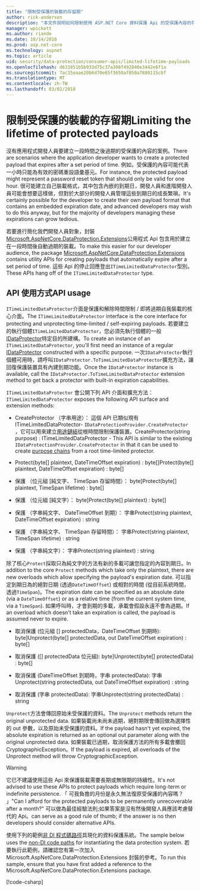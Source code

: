 ```yaml
---
title: "限制受保護的裝載的存留期"
author: rick-anderson
description: "本文件說明如何限制使用 ASP.NET Core 資料保護 Api 的受保護內容的存留期。"
manager: wpickett
ms.author: riande
ms.date: 10/14/2016
ms.prod: asp.net-core
ms.technology: aspnet
ms.topic: article
uid: security/data-protection/consumer-apis/limited-lifetime-payloads
ms.openlocfilehash: d631851b5b933d75c37a308f492840e3442e6f1a
ms.sourcegitcommit: 7ac15eaae20b6d70e65f3650af050a7880115cbf
ms.translationtype: MT
ms.contentlocale: zh-TW
ms.lasthandoff: 03/02/2018
---
```

# <a name="limiting-the-lifetime-of-protected-payloads"></a><span data-ttu-id="664c6-103">限制受保護的裝載的存留期</span><span class="sxs-lookup"><span data-stu-id="664c6-103">Limiting the lifetime of protected payloads</span></span>

<span data-ttu-id="664c6-104">沒有應用程式開發人員要建立一段時間之後過期的受保護的內容的案例。</span><span class="sxs-lookup"><span data-stu-id="664c6-104">There are scenarios where the application developer wants to create a protected payload that expires after a set period of time.</span></span> <span data-ttu-id="664c6-105">例如，受保護的內容可能代表一小時只能為有效的密碼重設語彙基元。</span><span class="sxs-lookup"><span data-stu-id="664c6-105">For instance, the protected payload might represent a password reset token that should only be valid for one hour.</span></span> <span data-ttu-id="664c6-106">很可能建立自己裝載格式，其中包含內嵌的到期日，開發人員和進階開發人員可能會想要這樣做，但對於大部分的開發人員管理這些到期日的成長繁瑣。</span><span class="sxs-lookup"><span data-stu-id="664c6-106">It's certainly possible for the developer to create their own payload format that contains an embedded expiration date, and advanced developers may wish to do this anyway, but for the majority of developers managing these expirations can grow tedious.</span></span>

<span data-ttu-id="664c6-107">若要進行簡化我們開發人員對象，封裝[Microsoft.AspNetCore.DataProtection.Extensions](https://www.nuget.org/packages/Microsoft.AspNetCore.DataProtection.Extensions/)公用程式 Api 包含用於建立在一段時間後自動過期的裝載。</span><span class="sxs-lookup"><span data-stu-id="664c6-107">To make this easier for our developer audience, the package [Microsoft.AspNetCore.DataProtection.Extensions](https://www.nuget.org/packages/Microsoft.AspNetCore.DataProtection.Extensions/) contains utility APIs for creating payloads that automatically expire after a set period of time.</span></span> <span data-ttu-id="664c6-108">這些 Api 的停止回應登出`ITimeLimitedDataProtector`型別。</span><span class="sxs-lookup"><span data-stu-id="664c6-108">These APIs hang off of the `ITimeLimitedDataProtector` type.</span></span>

## <a name="api-usage"></a><span data-ttu-id="664c6-109">API 使用方式</span><span class="sxs-lookup"><span data-stu-id="664c6-109">API usage</span></span>

<span data-ttu-id="664c6-110">`ITimeLimitedDataProtector`介面是保護和解除時間限制 / 即將過期自我裝載的核心介面。</span><span class="sxs-lookup"><span data-stu-id="664c6-110">The `ITimeLimitedDataProtector` interface is the core interface for protecting and unprotecting time-limited / self-expiring payloads.</span></span> <span data-ttu-id="664c6-111">若要建立的執行個體`ITimeLimitedDataProtector`，您必須先執行個體的一般[IDataProtector](overview.md)特定目的所建構。</span><span class="sxs-lookup"><span data-stu-id="664c6-111">To create an instance of an `ITimeLimitedDataProtector`, you'll first need an instance of a regular [IDataProtector](overview.md) constructed with a specific purpose.</span></span> <span data-ttu-id="664c6-112">一次`IDataProtector`執行個體可用時，請呼叫`IDataProtector.ToTimeLimitedDataProtector`擴充方法，讓回復保護裝置具有內建到期功能。</span><span class="sxs-lookup"><span data-stu-id="664c6-112">Once the `IDataProtector` instance is available, call the `IDataProtector.ToTimeLimitedDataProtector` extension method to get back a protector with built-in expiration capabilities.</span></span>

<span data-ttu-id="664c6-113">`ITimeLimitedDataProtector` 會公開下列 API 介面和擴充方法：</span><span class="sxs-lookup"><span data-stu-id="664c6-113">`ITimeLimitedDataProtector` exposes the following API surface and extension methods:</span></span>

* <span data-ttu-id="664c6-114">CreateProtector （字串用途）： 這個 API 已類似現有 ITimeLimitedDataProtector- `IDataProtectionProvider.CreateProtector` ，它可以用來建立[用途鏈結](purpose-strings.md)從根時間限制保護裝置。</span><span class="sxs-lookup"><span data-stu-id="664c6-114">CreateProtector(string purpose) : ITimeLimitedDataProtector - This API is similar to the existing `IDataProtectionProvider.CreateProtector` in that it can be used to create [purpose chains](purpose-strings.md) from a root time-limited protector.</span></span>

* <span data-ttu-id="664c6-115">Protect(byte[] plaintext, DateTimeOffset expiration) : byte[]</span><span class="sxs-lookup"><span data-stu-id="664c6-115">Protect(byte[] plaintext, DateTimeOffset expiration) : byte[]</span></span>

* <span data-ttu-id="664c6-116">保護 （位元組 [純文字、 TimeSpan 存留時間）： byte]</span><span class="sxs-lookup"><span data-stu-id="664c6-116">Protect(byte[] plaintext, TimeSpan lifetime) : byte[]</span></span>

* <span data-ttu-id="664c6-117">保護 （位元組 [純文字）： byte]</span><span class="sxs-lookup"><span data-stu-id="664c6-117">Protect(byte[] plaintext) : byte[]</span></span>

* <span data-ttu-id="664c6-118">保護 （字串純文字、 DateTimeOffset 到期）： 字串</span><span class="sxs-lookup"><span data-stu-id="664c6-118">Protect(string plaintext, DateTimeOffset expiration) : string</span></span>

* <span data-ttu-id="664c6-119">保護 （字串純文字、 TimeSpan 存留時間）： 字串</span><span class="sxs-lookup"><span data-stu-id="664c6-119">Protect(string plaintext, TimeSpan lifetime) : string</span></span>

* <span data-ttu-id="664c6-120">保護 （字串純文字）： 字串</span><span class="sxs-lookup"><span data-stu-id="664c6-120">Protect(string plaintext) : string</span></span>

<span data-ttu-id="664c6-121">除了核心`Protect`採取只為純文字的方法有新的多載可讓您指定的內容到期日。</span><span class="sxs-lookup"><span data-stu-id="664c6-121">In addition to the core `Protect` methods which take only the plaintext, there are new overloads which allow specifying the payload's expiration date.</span></span> <span data-ttu-id="664c6-122">可以指定到期日為的絕對日期 (透過`DateTimeOffset`) 或相對的時間 (從目前系統時間，透過`TimeSpan`)。</span><span class="sxs-lookup"><span data-stu-id="664c6-122">The expiration date can be specified as an absolute date (via a `DateTimeOffset`) or as a relative time (from the current system time, via a `TimeSpan`).</span></span> <span data-ttu-id="664c6-123">如果呼叫時，才會到期的多載，承載會假設永遠不會為過期。</span><span class="sxs-lookup"><span data-stu-id="664c6-123">If an overload which doesn't take an expiration is called, the payload is assumed never to expire.</span></span>

* <span data-ttu-id="664c6-124">取消保護 (位元組 [] protectedData，DateTimeOffset 到期時): byte]</span><span class="sxs-lookup"><span data-stu-id="664c6-124">Unprotect(byte[] protectedData, out DateTimeOffset expiration) : byte[]</span></span>

* <span data-ttu-id="664c6-125">取消保護 ([] protectedData 位元組): byte]</span><span class="sxs-lookup"><span data-stu-id="664c6-125">Unprotect(byte[] protectedData) : byte[]</span></span>

* <span data-ttu-id="664c6-126">取消保護 (DateTimeOffset 到期時，字串 protectedData): 字串</span><span class="sxs-lookup"><span data-stu-id="664c6-126">Unprotect(string protectedData, out DateTimeOffset expiration) : string</span></span>

* <span data-ttu-id="664c6-127">取消保護 (字串 protectedData): 字串</span><span class="sxs-lookup"><span data-stu-id="664c6-127">Unprotect(string protectedData) : string</span></span>

<span data-ttu-id="664c6-128">`Unprotect`方法會傳回原始未受保護的資料。</span><span class="sxs-lookup"><span data-stu-id="664c6-128">The `Unprotect` methods return the original unprotected data.</span></span> <span data-ttu-id="664c6-129">如果裝載尚未尚未過期，絕對期限會傳回做為選擇性的 out 參數，以及原始未受保護的資料。</span><span class="sxs-lookup"><span data-stu-id="664c6-129">If the payload hasn't yet expired, the absolute expiration is returned as an optional out parameter along with the original unprotected data.</span></span> <span data-ttu-id="664c6-130">如果裝載已過期，取消保護方法的所有多載會擲回 CryptographicException。</span><span class="sxs-lookup"><span data-stu-id="664c6-130">If the payload is expired, all overloads of the Unprotect method will throw CryptographicException.</span></span>

>[!WARNING]
> <span data-ttu-id="664c6-131">它已不建議使用這些 Api 來保護裝載需要長期或無限期的持續性。</span><span class="sxs-lookup"><span data-stu-id="664c6-131">It's not advised to use these APIs to protect payloads which require long-term or indefinite persistence.</span></span> <span data-ttu-id="664c6-132">「 可我負擔的月份是永久無法復原受保護的內容嗎？ 」</span><span class="sxs-lookup"><span data-stu-id="664c6-132">"Can I afford for the protected payloads to be permanently unrecoverable after a month?"</span></span> <span data-ttu-id="664c6-133">可以做為最佳經驗法則;如果答案是沒有然後開發人員應該考慮替代的 Api。</span><span class="sxs-lookup"><span data-stu-id="664c6-133">can serve as a good rule of thumb; if the answer is no then developers should consider alternative APIs.</span></span>

<span data-ttu-id="664c6-134">使用下列的範例[非 DI 程式碼路徑](../configuration/non-di-scenarios.md)具現化的資料保護系統。</span><span class="sxs-lookup"><span data-stu-id="664c6-134">The sample below uses the [non-DI code paths](../configuration/non-di-scenarios.md) for instantiating the data protection system.</span></span> <span data-ttu-id="664c6-135">若要執行此範例，請確認您有第一次加入 Microsoft.AspNetCore.DataProtection.Extensions 封裝的參考。</span><span class="sxs-lookup"><span data-stu-id="664c6-135">To run this sample, ensure that you have first added a reference to the Microsoft.AspNetCore.DataProtection.Extensions package.</span></span>

[!code-csharp[](limited-lifetime-payloads/samples/limitedlifetimepayloads.cs)]
